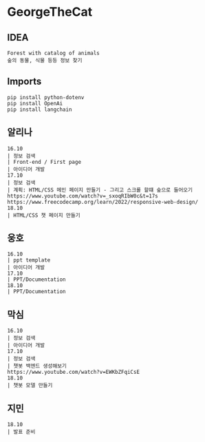 # GeorgeTheCat

## IDEA
    Forest with catalog of animals
    숲의 동물, 식물 등등 정보 찾기

## Imports
    pip install python-dotenv
    pip install OpenAi
    pip install langchain

## 알리나
    16.10
    | 정보 검색
    | Front-end / First page
    | 아이디어 개발
    17.10
    | 정보 검색
    | 계획: HTML/CSS 메인 페이지 만들기 - 그리고 스크롤 할떄 숲으로 들어오기
    https://www.youtube.com/watch?v=_sxoqRIbW0c&t=17s
    https://www.freecodecamp.org/learn/2022/responsive-web-design/
    18.10
    | HTML/CSS 챗 페이지 만들기

## 웅호
    16.10
    | ppt template
    | 아이디어 개발
    17.10
    | PPT/Documentation
    18.10
    | PPT/Documentation

## 막심
    16.10
    | 정보 검색
    | 아이디어 개발
    17.10
    | 정보 검색
    | 챗봇 백엔드 생성해보기 
    https://www.youtube.com/watch?v=EWKbZFqiCsE
    18.10
    | 챗봇 모델 만들기

## 지민
    18.10
    | 발표 준비